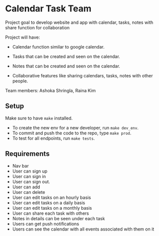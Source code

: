 # Calendar Task Team

Project goal to develop website and app with calendar, tasks, notes with share function for collaboration

Project will have:

- Calendar function similar to google calendar.

- Tasks that can be created and seen on the calendar.

- Notes that can be created and seen on the calendar.

- Collaborative features like sharing calendars, tasks, notes with other people.

Team members: Ashoka Shringla, Raina Kim

## Setup

Make sure to have `make` installed.

- To create the new env for a new developer, run `make dev_env`.
- To commit and push the code to the repo, type `make prod`.
- To test for all endpoints, run `make tests`.

## Requirements
- Nav bar
- User can sign up
- User can sign in
- User can sign out.
- User can add
- User can delete
- User can edit tasks on an hourly basis
- User can edit tasks on a daily basis
- User can edit tasks on a monthly basis
- User can share each task with others
- Notes in details can be seen under each task
- Users can get push notifications
- Users can see the calendar with all events associated with them on it 
